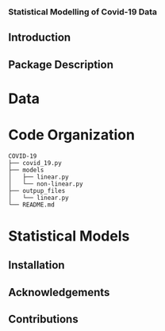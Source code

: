 ### Statistical Modelling of Covid-19 Data

## Introduction

## Package Description

# Data

# Code Organization

```
COVID-19
├── covid_19.py
├── models
│   ├── linear.py
│   └── non-linear.py
├── outpup_files
│   └── linear.py
└── README.md
```


# Statistical Models


## Installation


## Acknowledgements

## Contributions
